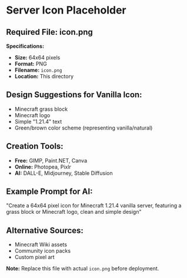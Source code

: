 # Server Icon Placeholder

## Required File: icon.png

**Specifications:**
- **Size:** 64x64 pixels
- **Format:** PNG
- **Filename:** `icon.png`
- **Location:** This directory

## Design Suggestions for Vanilla Icon:
- Minecraft grass block
- Minecraft logo
- Simple "1.21.4" text
- Green/brown color scheme (representing vanilla/natural)

## Creation Tools:
- **Free:** GIMP, Paint.NET, Canva
- **Online:** Photopea, Pixlr
- **AI:** DALL-E, Midjourney, Stable Diffusion

## Example Prompt for AI:
"Create a 64x64 pixel icon for Minecraft 1.21.4 vanilla server, featuring a grass block or Minecraft logo, clean and simple design"

## Alternative Sources:
- Minecraft Wiki assets
- Community icon packs
- Custom pixel art

**Note:** Replace this file with actual `icon.png` before deployment.
